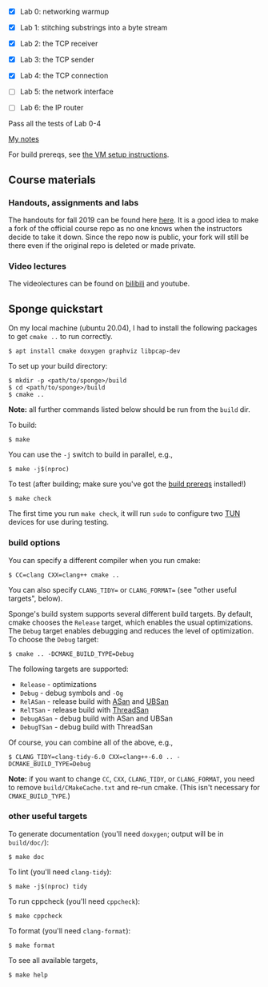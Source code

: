 - [x] Lab 0: networking warmup

- [x] Lab 1: stitching substrings into a byte stream

- [x] Lab 2: the TCP receiver

- [x] Lab 3: the TCP sender

- [x] Lab 4: the TCP connection

- [ ] Lab 5: the network interface

- [ ] Lab 6: the IP router 

Pass all the tests of Lab 0-4

[My notes](https://github.com/huangrt01/CS-Notes/blob/master/Notes/Output/Computer-Networking-Lab-CS144-Stanford.md)

For build prereqs, see [the VM setup instructions](https://web.stanford.edu/class/cs144/vm_howto).

## Course materials


### Handouts, assignments and labs

The handouts for fall 2019 can be found here
[here](https://github.com/ch2ohch2oh/cs144.github.io/tree/96579e7f63b6ea67164e3dca0735de83a523a240). It is a good idea to
make a fork of the official course repo as no one knows when
the instructors decide to take it down. Since the repo now 
is public, your fork will still be there even if the original
repo is deleted or made private. 

### Video lectures

The videolectures can be found on 
[bilibili](https://www.bilibili.com/video/BV137411Z7LR)
and youtube.

## Sponge quickstart

On my local machine (ubuntu 20.04), I had to install the following 
packages to get `cmake ..` to run correctly.

    $ apt install cmake doxygen graphviz libpcap-dev


To set up your build directory:

	$ mkdir -p <path/to/sponge>/build
	$ cd <path/to/sponge>/build
	$ cmake ..

**Note:** all further commands listed below should be run from the `build` dir.

To build:

    $ make

You can use the `-j` switch to build in parallel, e.g.,

    $ make -j$(nproc)

To test (after building; make sure you've got the [build prereqs](https://web.stanford.edu/class/cs144/vm_howto) installed!)

    $ make check

The first time you run `make check`, it will run `sudo` to configure two
[TUN](https://www.kernel.org/doc/Documentation/networking/tuntap.txt) devices for use during
testing.

### build options

You can specify a different compiler when you run cmake:

    $ CC=clang CXX=clang++ cmake ..

You can also specify `CLANG_TIDY=` or `CLANG_FORMAT=` (see "other useful targets", below).

Sponge's build system supports several different build targets. By default, cmake chooses the `Release`
target, which enables the usual optimizations. The `Debug` target enables debugging and reduces the
level of optimization. To choose the `Debug` target:

    $ cmake .. -DCMAKE_BUILD_TYPE=Debug

The following targets are supported:

- `Release` - optimizations
- `Debug` - debug symbols and `-Og`
- `RelASan` - release build with [ASan](https://en.wikipedia.org/wiki/AddressSanitizer) and
  [UBSan](https://developers.redhat.com/blog/2014/10/16/gcc-undefined-behavior-sanitizer-ubsan/)
- `RelTSan` - release build with
  [ThreadSan](https://developer.mozilla.org/en-US/docs/Mozilla/Projects/Thread_Sanitizer)
- `DebugASan` - debug build with ASan and UBSan
- `DebugTSan` - debug build with ThreadSan

Of course, you can combine all of the above, e.g.,

    $ CLANG_TIDY=clang-tidy-6.0 CXX=clang++-6.0 .. -DCMAKE_BUILD_TYPE=Debug

**Note:** if you want to change `CC`, `CXX`, `CLANG_TIDY`, or `CLANG_FORMAT`, you need to remove
`build/CMakeCache.txt` and re-run cmake. (This isn't necessary for `CMAKE_BUILD_TYPE`.)

### other useful targets

To generate documentation (you'll need `doxygen`; output will be in `build/doc/`):

    $ make doc

To lint (you'll need `clang-tidy`):

    $ make -j$(nproc) tidy

To run cppcheck (you'll need `cppcheck`):

    $ make cppcheck

To format (you'll need `clang-format`):

    $ make format

To see all available targets,

    $ make help



